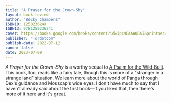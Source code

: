 ```yaml
---
title: "A Prayer for the Crown-Shy"
layout: book-review
author: "Becky Chambers"
ISBN10: 125023624X
ISBN13: 9781250236241
cover: https://books.google.com/books/content?id=ipc9EAAAQBAJ&printsec=frontcover&img=1&zoom=1&edge=curl&source=gbs_api
publisher: "Tordotcom"
publish-date: 2022-07-12
canon: false
date: 2023-07-09
---
```

*A Prayer for the Crown-Shy* is a worthy sequal to [A Psalm for the Wild-Built](/2023/06/20/a-psalm-for-the-wild-built/).
This book, too, reads like a fairy tale, though this is more of a "stranger in a strange land" situation.
We learn more about the world of Panga through Dex's guidance and Mosscap's wide eyes.
I don't have much to say that I haven't already said about the first book—if you liked that, then there's more of it here and it's great.